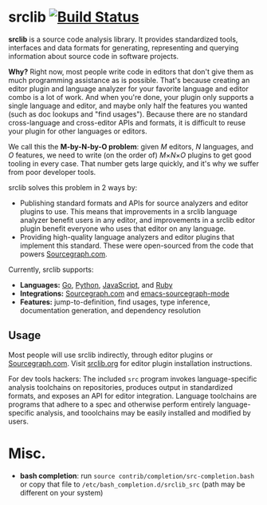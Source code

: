 # srclib [![Build Status](https://travis-ci.org/sourcegraph/srclib.png?branch=master)](https://travis-ci.org/sourcegraph/srclib)

**srclib** is a source code analysis library. It provides standardized tools,
interfaces and data formats for generating, representing and querying
information about source code in software projects.

**Why?** Right now, most people write code in editors that don't give them as
much programming assistance as is possible. That's because creating an editor
plugin and language analyzer for your favorite language and editor combo is a
lot of work. And when you're done, your plugin only supports a single language
and editor, and maybe only half the features you wanted (such as doc lookups and
"find usages"). Because there are no standard cross-language and cross-editor
APIs and formats, it is difficult to reuse your plugin for other languages or
editors.

We call this the **M-by-N-by-O problem**: given *M* editors, *N* languages, and
*O* features, we need to write (on the order of) *M*&times;*N*&times;*O* plugins
to get good tooling in every case. That number gets large quickly, and it's why
we suffer from poor developer tools.

srclib solves this problem in 2 ways by:
* Publishing standard formats and APIs for source analyzers and editor plugins
  to use. This means that improvements in a srclib language analyzer benefit
  users in any editor, and improvements in a srclib editor plugin benefit
  everyone who uses that editor on any language.
* Providing high-quality language analyzers and editor plugins that implement
  this standard. These were open-sourced from the code that powers
  [Sourcegraph.com](https://sourcegraph.com).

Currently, srclib supports:
* **Languages:** [Go](https://github.com/sourcegraph/srclib-go),
  [Python](https://github.com/sourcegraph/srclib-python),
  [JavaScript](https://github.com/sourcegraph/srclib-javascript), and
  [Ruby](https://github.com/sourcegraph/srclib-ruby)
* **Integrations:** [Sourcegraph.com](https://sourcegraph.com) and
  [emacs-sourcegraph-mode](https://github.com/sourcegraph/emacs-sourcegraph-mode)
* **Features:** jump-to-definition, find usages, type inference, documentation
  generation, and dependency resolution

## Usage

Most people will use srclib indirectly, through editor plugins or
[Sourcegraph.com](https://sourcegraph.com). Visit
[srclib.org](http://srclib.org) for editor plugin installation instructions.

For dev tools hackers: The included `src` program invokes language-specific
analysis toolchains on repositories, produces output in standardized formats,
and exposes an API for editor integration. Language toolchains are programs that
adhere to a spec and otherwise perform entirely language-specific analysis, and
tooolchains may be easily installed and modified by users.

# Misc.

* **bash completion**: run `source contrib/completion/src-completion.bash` or
  copy that file to `/etc/bash_completion.d/srclib_src` (path may be different
  on your system)
